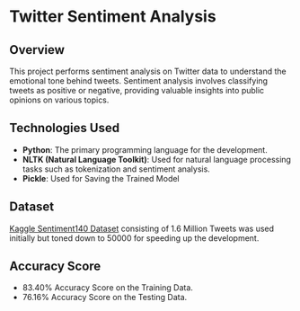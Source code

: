 # Twitter Sentiment Analysis

## Overview

This project performs sentiment analysis on Twitter data to understand the emotional tone behind tweets. Sentiment analysis involves classifying tweets as positive or negative, providing valuable insights into public opinions on various topics.

## Technologies Used

- **Python**: The primary programming language for the development.
- **NLTK (Natural Language Toolkit)**: Used for natural language processing tasks such as tokenization and sentiment analysis.
- **Pickle**: Used for Saving the Trained Model

## Dataset

[Kaggle Sentiment140 Dataset](https://www.kaggle.com/datasets/kazanova/sentiment140) consisting of 1.6 Million Tweets was used initially but toned down to 50000 for speeding up the development.

## Accuracy Score

- 83.40% Accuracy Score on the Training Data.
- 76.16% Accuracy Score on the Testing Data.
